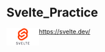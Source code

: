 # Svelte_Practice

<img src="/Logo.png" height="15%" width="15%" alt="Svelte Logo" align="left">

https://svelte.dev/
